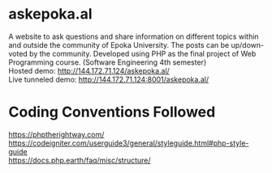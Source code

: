 # askepoka.al
A website to ask questions and share information on different topics within and outside the community of Epoka University. The posts can be up/down-voted by the community. Developed using PHP as the final project of Web Programming course. (Software Engineering 4th semester)  
Hosted demo: http://144.172.71.124/askepoka.al/  
Live tunneled demo: http://144.172.71.124:8001/askepoka.al/  

# Coding Conventions Followed
https://phptherightway.com/  
https://codeigniter.com/userguide3/general/styleguide.html#php-style-guide  
https://docs.php.earth/faq/misc/structure/

